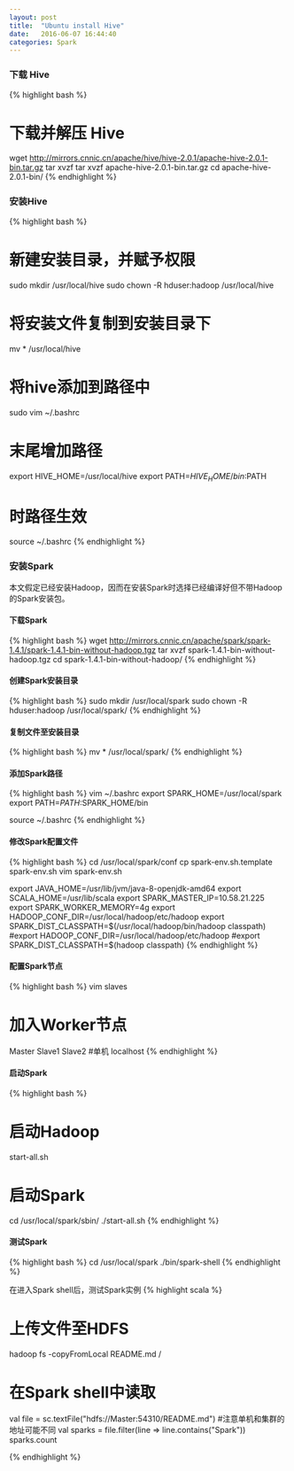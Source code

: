 ```yaml
---
layout: post
title:  "Ubuntu install Hive"
date:   2016-06-07 16:44:40
categories: Spark
---
```


### 下载 Hive

{% highlight bash %}
# 下载并解压 Hive
wget http://mirrors.cnnic.cn/apache/hive/hive-2.0.1/apache-hive-2.0.1-bin.tar.gz
tar xvzf tar xvzf apache-hive-2.0.1-bin.tar.gz
cd apache-hive-2.0.1-bin/
{% endhighlight %}


### 安装Hive
{% highlight bash %}
# 新建安装目录，并赋予权限
sudo mkdir /usr/local/hive
sudo chown -R hduser:hadoop /usr/local/hive

# 将安装文件复制到安装目录下
mv * /usr/local/hive

# 将hive添加到路径中
sudo vim ~/.bashrc
# 末尾增加路径
export HIVE_HOME=/usr/local/hive
export PATH=$HIVE_HOME/bin:$PATH

# 时路径生效
source ~/.bashrc
{% endhighlight %}

### 安装Spark 

本文假定已经安装Hadoop，因而在安装Spark时选择已经编译好但不带Hadoop的Spark安装包。

#### 下载Spark
{% highlight bash %}
wget http://mirrors.cnnic.cn/apache/spark/spark-1.4.1/spark-1.4.1-bin-without-hadoop.tgz
tar xvzf spark-1.4.1-bin-without-hadoop.tgz
cd spark-1.4.1-bin-without-hadoop/
{% endhighlight %}

#### 创建Spark安装目录
{% highlight bash %}
sudo mkdir /usr/local/spark
sudo chown -R hduser:hadoop /usr/local/spark/
{% endhighlight %}

#### 复制文件至安装目录
{% highlight bash %}
mv * /usr/local/spark/
{% endhighlight %}

#### 添加Spark路径
{% highlight bash %}
vim ~/.bashrc
export SPARK_HOME=/usr/local/spark
export PATH=$PATH:$SPARK_HOME/bin

source ~/.bashrc
{% endhighlight %}

#### 修改Spark配置文件
{% highlight bash %}
cd /usr/local/spark/conf
cp spark-env.sh.template spark-env.sh
vim spark-env.sh


export JAVA_HOME=/usr/lib/jvm/java-8-openjdk-amd64
export SCALA_HOME=/usr/lib/scala
export SPARK_MASTER_IP=10.58.21.225
export SPARK_WORKER_MEMORY=4g
export HADOOP_CONF_DIR=/usr/local/hadoop/etc/hadoop
export SPARK_DIST_CLASSPATH=$(/usr/local/hadoop/bin/hadoop classpath)
#export HADOOP_CONF_DIR=/usr/local/hadoop/etc/hadoop
#export SPARK_DIST_CLASSPATH=$(hadoop classpath)
{% endhighlight %}

#### 配置Spark节点
{% highlight bash %}
vim slaves
# 加入Worker节点
Master
Slave1
Slave2
#单机 localhost
{% endhighlight %}

#### 启动Spark
{% highlight bash %}
# 启动Hadoop
start-all.sh

# 启动Spark
cd /usr/local/spark/sbin/
./start-all.sh
{% endhighlight %}

#### 测试Spark
{% highlight bash %}
cd /usr/local/spark
./bin/spark-shell
{% endhighlight %}

在进入Spark shell后，测试Spark实例
{% highlight scala %}
# 上传文件至HDFS
hadoop fs -copyFromLocal README.md /

# 在Spark shell中读取
val file = sc.textFile("hdfs://Master:54310/README.md") #注意单机和集群的地址可能不同
val sparks = file.filter(line => line.contains("Spark"))
sparks.count

{% endhighlight %}
